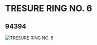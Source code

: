 # TRESURE RING NO. 6
## 94394
![TRESURE RING NO. 6](https://lc-www-live-s.legocdn.com/media/bricks/5/2/4614679.jpg)